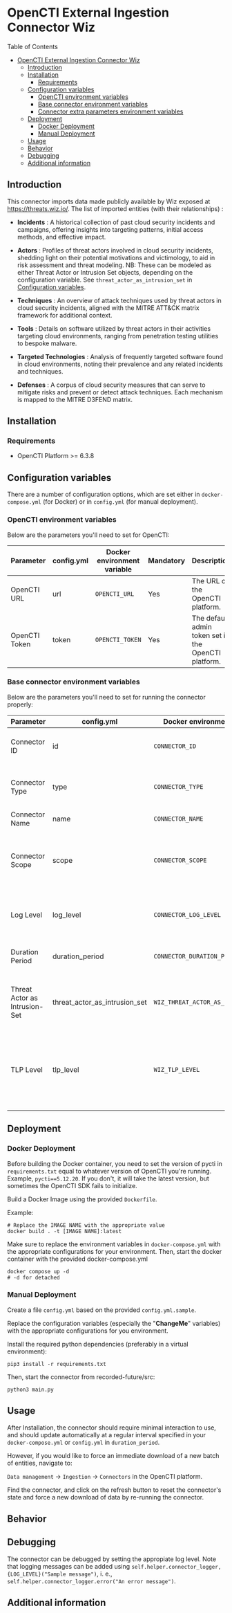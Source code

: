 # OpenCTI External Ingestion Connector Wiz

Table of Contents

- [OpenCTI External Ingestion Connector Wiz](#opencti-external-ingestion-connector-wiz)
  - [Introduction](#introduction)
  - [Installation](#installation)
    - [Requirements](#requirements)
  - [Configuration variables](#configuration-variables)
    - [OpenCTI environment variables](#opencti-environment-variables)
    - [Base connector environment variables](#base-connector-environment-variables)
    - [Connector extra parameters environment variables](#connector-extra-parameters-environment-variables)
  - [Deployment](#deployment)
    - [Docker Deployment](#docker-deployment)
    - [Manual Deployment](#manual-deployment)
  - [Usage](#usage)
  - [Behavior](#behavior)
  - [Debugging](#debugging)
  - [Additional information](#additional-information)

## Introduction

This connector imports data made publicly available by Wiz exposed at https://threats.wiz.io/.
The list of imported entities (with their relationships) :

- **Incidents** : A historical collection of past cloud security incidents and campaigns, offering insights into targeting patterns, initial access methods, and effective impact.

- **Actors** : Profiles of threat actors involved in cloud security incidents, shedding light on their potential motivations and victimology, to aid in risk assessment and threat modeling. NB: These can be modeled as either Threat Actor or Intrusion Set objects, depending on the configuration variable. See `threat_actor_as_intrusion_set` in [Configuration variables](#configuration-variables).

- **Techniques** : An overview of attack techniques used by threat actors in cloud security incidents, aligned with the MITRE ATT&CK matrix framework for additional context.

- **Tools** : Details on software utilized by threat actors in their activities targeting cloud environments, ranging from penetration testing utilities to bespoke malware.

- **Targeted Technologies** : Analysis of frequently targeted software found in cloud environments, noting their prevalence and any related incidents and techniques.

- **Defenses** : A corpus of cloud security measures that can serve to mitigate risks and prevent or detect attack techniques. Each mechanism is mapped to the MITRE D3FEND matrix.



## Installation

### Requirements

- OpenCTI Platform >= 6.3.8

## Configuration variables

There are a number of configuration options, which are set either in `docker-compose.yml` (for Docker) or
in `config.yml` (for manual deployment).

### OpenCTI environment variables

Below are the parameters you'll need to set for OpenCTI:

| Parameter     | config.yml | Docker environment variable | Mandatory | Description                                          |
|---------------|------------|-----------------------------|-----------|------------------------------------------------------|
| OpenCTI URL   | url        | `OPENCTI_URL`               | Yes       | The URL of the OpenCTI platform.                     |
| OpenCTI Token | token      | `OPENCTI_TOKEN`             | Yes       | The default admin token set in the OpenCTI platform. |

### Base connector environment variables

Below are the parameters you'll need to set for running the connector properly:

| Parameter                     | config.yml                    | Docker environment variable         | Default         | Mandatory | Description                                                                                                   |
|-------------------------------|-------------------------------|-------------------------------------|-----------------|-----------|---------------------------------------------------------------------------------------------------------------|
| Connector ID                  | id                            | `CONNECTOR_ID`                      | /               | Yes       | A unique `UUIDv4` identifier for this connector instance.                                                     |
| Connector Type                | type                          | `CONNECTOR_TYPE`                    | EXTERNAL_IMPORT | Yes       | Should always be set to `EXTERNAL_IMPORT` for this connector.                                                 |
| Connector Name                | name                          | `CONNECTOR_NAME`                    |                 | Yes       | Name of the connector.                                                                                        |
| Connector Scope               | scope                         | `CONNECTOR_SCOPE`                   |                 | Yes       | The scope or type of data the connector is importing, either a MIME type or Stix Object.                      |
| Log Level                     | log_level                     | `CONNECTOR_LOG_LEVEL`               | info            | Yes       | Determines the verbosity of the logs. Options are `debug`, `info`, `warn`, or `error`.                        |
| Duration Period               | duration_period               | `CONNECTOR_DURATION_PERIOD`         | PT1D            | No        | Determines how often the connector should run.                                                                |
| Threat Actor as Intrusion-Set | threat_actor_as_intrusion_set | `WIZ_THREAT_ACTOR_AS_INTRUSION_SET` | False           | No        | Convert Threat Actor objects to Intrusion Set objects. Defaults to `False`.                                   |
| TLP Level                     | tlp_level                     | `WIZ_TLP_LEVEL`                     | "clear"         | No        | TLP level to set on imported entities (allowed values are ['white', 'green', 'amber', 'amber+strict', 'red']) |

## Deployment

### Docker Deployment

Before building the Docker container, you need to set the version of pycti in `requirements.txt` equal to whatever
version of OpenCTI you're running. Example, `pycti==5.12.20`. If you don't, it will take the latest version, but
sometimes the OpenCTI SDK fails to initialize.

Build a Docker Image using the provided `Dockerfile`.

Example:

```shell
# Replace the IMAGE NAME with the appropriate value
docker build . -t [IMAGE NAME]:latest
```

Make sure to replace the environment variables in `docker-compose.yml` with the appropriate configurations for your
environment. Then, start the docker container with the provided docker-compose.yml

```shell
docker compose up -d
# -d for detached
```

### Manual Deployment

Create a file `config.yml` based on the provided `config.yml.sample`.

Replace the configuration variables (especially the "**ChangeMe**" variables) with the appropriate configurations for
you environment.

Install the required python dependencies (preferably in a virtual environment):

```shell
pip3 install -r requirements.txt
```

Then, start the connector from recorded-future/src:

```shell
python3 main.py
```

## Usage

After Installation, the connector should require minimal interaction to use, and should update automatically at a regular interval specified in your `docker-compose.yml` or `config.yml` in `duration_period`.

However, if you would like to force an immediate download of a new batch of entities, navigate to:

`Data management` -> `Ingestion` -> `Connectors` in the OpenCTI platform.

Find the connector, and click on the refresh button to reset the connector's state and force a new
download of data by re-running the connector.

## Behavior

<!--
Describe how the connector functions:
* What data is ingested, updated, or modified
* Important considerations for users when utilizing this connector
* Additional relevant details
-->


## Debugging

The connector can be debugged by setting the appropiate log level.
Note that logging messages can be added using `self.helper.connector_logger,{LOG_LEVEL}("Sample message")`, i.
e., `self.helper.connector_logger.error("An error message")`.

<!-- Any additional information to help future users debug and report detailed issues concerning this connector -->

## Additional information

<!--
Any additional information about this connector
* What information is ingested/updated/changed
* What should the user take into account when using this connector
* ...
-->
